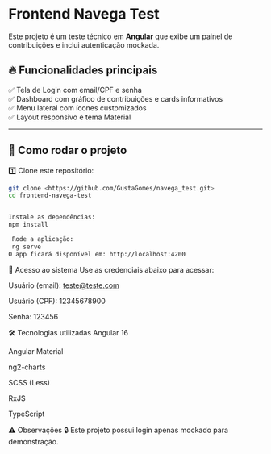 # Frontend Navega Test

Este projeto é um teste técnico em **Angular** que exibe um painel de contribuições e inclui autenticação mockada.

## 🔥 Funcionalidades principais

✅ Tela de Login com email/CPF e senha  
✅ Dashboard com gráfico de contribuições e cards informativos  
✅ Menu lateral com ícones customizados  
✅ Layout responsivo e tema Material

---

## 🚀 Como rodar o projeto

1️⃣ Clone este repositório:

```bash
git clone <https://github.com/GustaGomes/navega_test.git>
cd frontend-navega-test


Instale as dependências:
npm install

 Rode a aplicação:
 ng serve
O app ficará disponível em: http://localhost:4200
```

👤 Acesso ao sistema
Use as credenciais abaixo para acessar:

Usuário (email): teste@teste.com

Usuário (CPF): 12345678900

Senha: 123456

🛠️ Tecnologias utilizadas
Angular 16

Angular Material

ng2-charts

SCSS (Less)

RxJS

TypeScript

⚠️ Observações
🔒 Este projeto possui login apenas mockado para demonstração.
